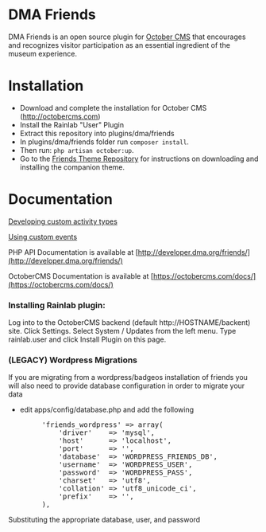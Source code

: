 DMA Friends
==============

DMA Friends is an open source plugin for [October CMS](http://octobercms.com) that encourages and recognizes visitor participation as an essential ingredient of the museum experience. 


# Installation

* Download and complete the installation for October CMS (http://octobercms.com)
* Install the Rainlab "User" Plugin
* Extract this repository into plugins/dma/friends
* In plugins/dma/friends folder run `composer install`. 
* Then run: `php artisan october:up`.
* Go to the [Friends Theme Repository](https://github.com/DallasMuseumArt/OctoberFriendsTheme) for instructions on downloading and installing the companion theme.

# Documentation

[Developing custom activity types](docs/ACTIVITY-TYPES.md)

[Using custom events](docs/EVENTS.md) 

PHP API Documentation is available at [http://developer.dma.org/friends/](http://developer.dma.org/friends/)

OctoberCMS Documentation is available at [https://octobercms.com/docs/](https://octobercms.com/docs/)

### Installing Rainlab plugin:
Log into to the OctoberCMS backend (default http://HOSTNAME/backent) site.
Click Settings.
Select System / Updates from the left menu.
Type rainlab.user and click Install Plugin on this page.


### (LEGACY) Wordpress Migrations

If you are migrating from a wordpress/badgeos installation of friends you will also
need to provide database configuration in order to migrate your data

* edit apps/config/database.php and add the following
<pre>
        'friends_wordpress' => array(
            'driver'    => 'mysql',
            'host'      => 'localhost',
            'port'      => '', 
            'database'  => 'WORDPRESS_FRIENDS_DB',
            'username'  => 'WORDPRESS_USER',
            'password'  => 'WORDPRESS_PASS',
            'charset'   => 'utf8',
            'collation' => 'utf8_unicode_ci',
            'prefix'    => '', 
        ), 
</pre>
Substituting the appropriate database, user, and password
